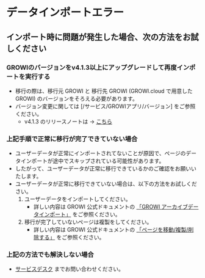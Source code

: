 # データインポートエラー

## インポート時に問題が発生した場合、次の方法をお試しください

### GROWIのバージョンをv4.1.3以上にアップグレードして再度インポートを実行する

- 移行の際は、移行元 GROWI と 移行先 GROWI (GROWI.cloud で用意した GROWI) のバージョンをそろえる必要があります。
- バージョン変更に関しては [/サービス/GROWIアプリ/バージョン] をご参照ください。
  - v4.1.3 のリリースノートは → [こちら](https://github.com/weseek/growi/releases/tag/v4.1.3)

### 上記手順で正常に移行が完了できていない場合

- ユーザーデータが正常にインポートされてないことが原因で、ページのデータインポートが途中でスキップされている可能性があります。
- したがって、ユーザーデータが正常に移行できているかのご確認をお願いいたします。
- ユーザーデータが正常に移行できていない場合は、以下の方法をお試しください。
    1. ユーザーデータをインポートしてください。
        - 詳しい内容は GROWI 公式ドキュメントの [「GROWI アーカイブデータインポート」](https://docs.growi.org/ja/admin-guide/management-cookbook/import.html#growi-アーカイブデータインポート) をご参照ください。
    1. 移行が完了していないページは複製をしてください。
        - 詳しい内容は GROWI 公式ドキュメントの [「ページを移動/複製/削除する」](https://docs.growi.org/ja/guide/features/page_operation.html) をご参照ください。

### 上記の方法でも解決しない場合

- [サービスデスク](https://growicloud.atlassian.net/servicedesk/customer/portal/1) までお問い合わせください。
